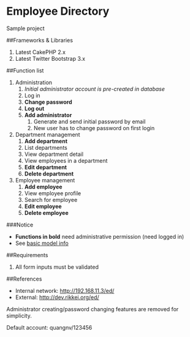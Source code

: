 Employee Directory
==================
Sample project

##Frameworks & Libraries
1. Latest CakePHP 2.x
2. Latest Twitter Bootstrap 3.x

##Function list
1. Administration
    1. *Initial administrator account is pre-created in database*
    2. Log in
    3. **Change password**
    4. **Log out**
    5. **Add administrator**
        1. Generate and send initial password by email
        2. New user has to change password on first login    
2. Department management
    1. **Add department**
    2. List departments
    3. View department detail
    4. View employees in a department
    5. **Edit department**
    6. **Delete department**
3. Employee management
    1. **Add employee**
    2. View employee profile
    3. Search for employee 
    4. **Edit employee**
    5. **Delete employee**

###Notice
- **Functions in bold** need administrative permission (need logged in)
- See [basic model info](https://github.com/rikkeisoft/php-training/blob/master/projects/employee-directory/02.Model.md) 

##Requirements
1. All form inputs must be validated

##References
- Internal network: http://192.168.11.3/ed/
- External: http://dev.rikkei.org/ed/

Administrator creating/password changing features are removed for simplicity.

Default account: quangnv/123456